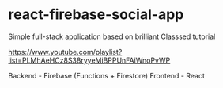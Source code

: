 # react-firebase-social-app
Simple full-stack application based on brilliant Classsed tutorial

https://www.youtube.com/playlist?list=PLMhAeHCz8S38ryyeMiBPPUnFAiWnoPvWP

Backend - Firebase (Functions + Firestore)
Frontend - React
